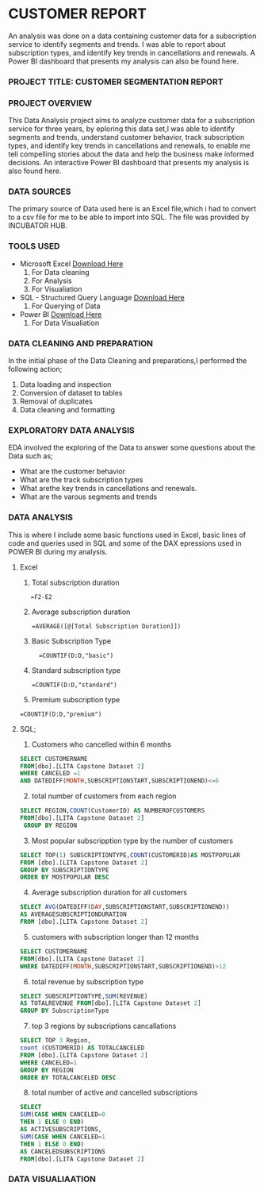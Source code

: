 # CUSTOMER REPORT
An analysis was done on a data containing customer data for a subscription service to identify  segments and trends. I was able to report about subscription types,  and identify key trends in cancellations and renewals. A Power BI  dashboard that presents my analysis can also be found here. 


### PROJECT TITLE: CUSTOMER SEGMENTATION REPORT


### PROJECT OVERVIEW
This Data Analysis project aims to analyze customer data for a subscription service  for three years, by eploring this data set,I was able to identify 
segments and trends, understand customer behavior, track subscription types, and identify key trends in cancellations and renewals,
to enable me tell compelling stories about the data and help the business make informed decisions.
An interactive Power BI dashboard that presents my analysis is also found here.


### DATA SOURCES
The primary source of Data used here is an Excel file,which i had to convert to a csv file for me to be able to import into SQL. The file
was provided by INCUBATOR HUB.


### TOOLS USED
- Microsoft Excel [Download Here](https://www.microsoft.com)
  1. For Data cleaning 
  2. For Analysis
  3. For Visualiation
- SQL - Structured Query Language [Download Here](https://www.microsoft.com/en-us/sql-server/sql-server-downloads)
  1. For Querying of Data
- Power BI [Download Here](https://www.microsoft.com/en-us/download/details.aspx?id=58494)
  1. For Data Visualiation
 

 ### DATA CLEANING AND PREPARATION  
 In the initial phase of the Data Cleaning and preparations,I performed the following action;
 1. Data loading and inspection
 2. Conversion of dataset to tables
 3. Removal of duplicates 
 4. Data cleaning and formatting

 ### EXPLORATORY DATA ANALYSIS
 EDA involved the exploring of the Data to answer some questions about the Data such as;
  - What are the customer behavior
  - What are the track subscription types
  - What arethe key trends in cancellations and renewals.
  - What are the varous segments and trends

### DATA ANALYSIS
This is where I include some basic functions used in Excel, basic lines of code and queries used in SQL and some 
of the DAX epressions used in POWER BI during my analysis.
1. Excel
   1. Total subscription duration
   ```Excel
      =F2-E2 
   ```
   2. Average subscription duration
      ```Excel
      =AVERAGE([@[Total Subscription Duration]])
      ```
   3. Basic Subscription Type
      ```Excel
        =COUNTIF(D:D,"basic")
      ```
   4. Standard subscription type
      ```Excel
      =COUNTIF(D:D,"standard")
      ```
   5. Premium subscription type
     ```Excel
     =COUNTIF(D:D,"premium")
     ```
    
2. SQL;
    1. Customers who cancelled within 6 months
     ```SQL
     SELECT CUSTOMERNAME
     FROM[dbo].[LITA Capstone Dataset 2]
     WHERE CANCELED =1
     AND DATEDIFF(MONTH,SUBSCRIPTIONSTART,SUBSCRIPTIONEND)<=6
     ```
    2. total number of customers from each region
    ```SQL
    SELECT REGION,COUNT(CustomerID) AS NUMBEROFCUSTOMERS
    FROM[dbo].[LITA Capstone Dataset 2]
     GROUP BY REGION
    ```
   3. Most popular subscripption type by the number of customers
    ```SQL
   SELECT TOP(1) SUBSCRIPTIONTYPE,COUNT(CUSTOMERID)AS MOSTPOPULAR
   FROM [dbo].[LITA Capstone Dataset 2]
   GROUP BY SUBSCRIPTIONTYPE
   ORDER BY MOSTPOPULAR DESC
   ```
   4. Average subscription duration for all customers
     ```SQL
    SELECT AVG(DATEDIFF(DAY,SUBSCRIPTIONSTART,SUBSCRIPTIONEND))
    AS AVERAGESUBSCRIPTIONDURATION
    FROM [dbo].[LITA Capstone Dataset 2]
   ```
   5. customers with subscription longer than 12 months
     ```SQL
     SELECT CUSTOMERNAME
     FROM[dbo].[LITA Capstone Dataset 2]
     WHERE DATEDIFF(MONTH,SUBSCRIPTIONSTART,SUBSCRIPTIONEND)>12
     ```
   6. total revenue by subscription type
    ```SQL
    SELECT SUBSCRIPTIONTYPE,SUM(REVENUE)
    AS TOTALREVENUE FROM[dbo].[LITA Capstone Dataset 2]
    GROUP BY SubscriptionType
    ```
    7. top 3 regions by subscriptions cancallations
      ```SQL
     SELECT TOP 3 Region,
     count (CUSTOMERID) AS TOTALCANCELED
     FROM [dbo].[LITA Capstone Dataset 2]
     WHERE CANCELED=1
     GROUP BY REGION
     ORDER BY TOTALCANCELED DESC
     ```
    8. total number of active and cancelled subscriptions
    ```SQL
    SELECT 
    SUM(CASE WHEN CANCELED=0
    THEN 1 ELSE 0 END)
    AS ACTIVESUBSCRIPTIONS,
    SUM(CASE WHEN CANCELED=1
    THEN 1 ELSE 0 END)
    AS CANCELEDSUBSCRIPTIONS
    FROM[dbo].[LITA Capstone Dataset 2]
   ```


### DATA VISUALIAATION



      


     



   
